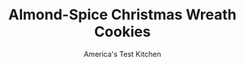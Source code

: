 ---
layout: ../../layouts/MarkdownPostLayout.astro
title: Almond-Spice Christmas Wreath Cookies
author: America's Test Kitchen
pubDate: 2023-03-15
description: "Pulling from the concept of how a macaron is made, this recipe uses almond flour and whipped egg whites to give these cookies a light, airy texture."
image_url: https://res.cloudinary.com/hksqkdlah/image/upload/ar_1:1,c_fill,dpr_2.0,f_auto,fl_lossy.progressive.strip_profile,g_faces:auto,q_auto:low,w_344/22488_sfs-almond-spice-christmas-wreath-cookies-19
tags: ["Desserts or Baked Goods","Cookies"]
calories: 5993
protein: 4
carbohydrates: 14
fats: 
fiber: 2
ingredients: ["4 cups (18 ounces), almond flour","2 tablespoons, grated orange zest (2 oranges)","1 tablespoon, ground coffee","1 teaspoon, ground cinnamon","1 teaspoon, ground ginger","1/2 teaspoon, ground cardamom","1/4 teaspoon, salt","3 , large egg whites","1 1/2 cups (10 1/2 ounces), granulated sugar","2 teaspoons, almond extract","1 teaspoon, vanilla extract","3 tablespoons, orange marmalade","2 , large egg whites","2 cups (7 ounces), sliced almonds","40 , maraschino cherries (combination of red and green), quartered",", Confectioners' sugar"]
serves: 40
time: "2 hours, plus 1 hour chilling and 20 minutes cooling"
instructions: ["FOR THE COOKIES: Whisk almond flour, orange zest, coffee, cinnamon, ginger, cardamom, and salt together in bowl. Using stand mixer fitted with whisk, whip egg whites on medium-low speed until foamy, about 1 minute. Increase speed to medium-high and whip whites to soft, billowy mounds, about 1 minute. Gradually add sugar and whip until glossy, soft peaks form, 2 to 3 minutes. Whip in almond and vanilla extracts.","Fold almond flour mixture into whipped whites in 2 additions until few white streaks remain. Fold in marmalade until no white streaks remain. Divide dough in half and wrap each half in plastic wrap. Refrigerate until firm, at least 1 hour or up to 24 hours.","FOR THE TOPPING: Adjust oven rack to upper-middle and lower-middle positions and heat oven to 300 degrees. Line 2 baking sheets with parchment paper. Whisk egg whites in shallow dish until frothy. Place almonds in second shallow dish.","Divide 1 dough half into 20 pieces. On lightly floured counter, roll each piece into 5-inch rope, shape into circle, and press ends together to seal. Dip 1 side of each wreath into egg whites, letting excess drip off, then press gently into almonds. Place, almond side up, on prepared sheets (10 cookies per sheet). Press 4 cherry pieces into each wreath.","Bake until firm and golden brown, 20 to 25 minutes, switching and rotating sheets halfway through baking. Let cookies cool on sheets for 5 minutes, then transfer to wire rack and let cool completely. Repeat with remaining dough, egg whites, almonds, and cherries, letting sheets cool between batches. Dust with confectioners’ sugar before serving."]
nutrition: ["142 mg Potassium","85 mg Phosphorus","27 mg Calcium","14 mg Magnesium","22 mg Sodium","8 g Fat","1 g Monounsaturated","2 g Fiber","2 µg Folate (food)","11 g Sugars","7 g Water","14 g Carbs","2 µg Folate equivalent (total)","4 g Protein","1 mg Vitamin E","149 kcal Energy","8 g Sugars, added","5993 calories"]
notes: "Dried cherries can be substituted for maraschino cherries in this recipe."
---